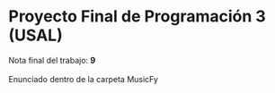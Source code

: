 # Proyecto Final de Programación 3 (USAL)
Nota final del trabajo: __9__<br><br>
Enunciado dentro de la carpeta MusicFy
